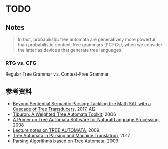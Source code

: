 # TODO 

## Notes
>  In fact, probabilistic tree automata are generatively more powerful than probabilistic context-free grammars (PCFGs), when we consider the latter as devices that generate tree languages.

### RTG vs. CFG

Regular Tree Grammar vs. Context-Free Grammar

## 参考资料
* [Beyond Sentential Semantic Parsing: Tackling the Math SAT with a Cascade of Tree Transducers](http://ai2-website.s3.amazonaws.com/publications/emnlp-sentiential-semantic-parsing.pdf), 2017, AI2
* [Tiburon: A Weighted Tree Automata Toolkit](https://kevincrawfordknight.github.io/papers/ciaa06.pdf), 2006
* [A Primer on Tree Automata Software for Natural Language Processing](https://www.isi.edu/licensed-sw/tiburon/tiburon-tutorial.pdf), 2008
* [Lecture notes on TREE AUTOMATA](https://www8.cs.umu.se/kurser/5DV023/VT09/final.pdf), 2009
* [Tree Automata in Parsing and Machine Translation](http://www.informatik.uni-leipzig.de/alg/pub/slides/2017-04-20.pdf), 2017
* [Parsing Algorithms based on Tree Automata](http://www.ims.uni-stuttgart.de/institut/mitarbeiter/maletti/pub/malsat09.pdf), 2009
